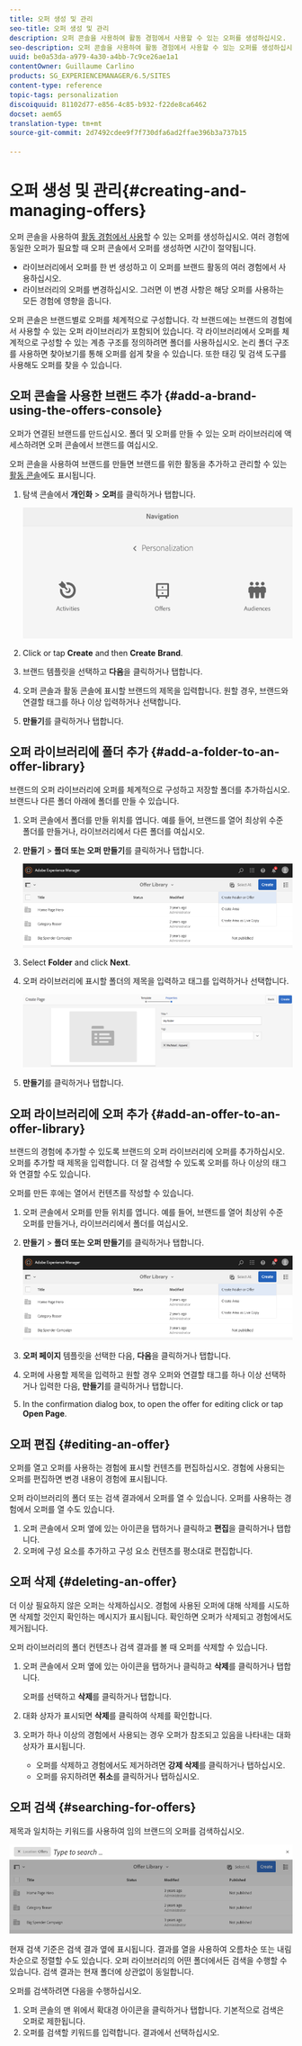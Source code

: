 ```yaml
---
title: 오퍼 생성 및 관리
seo-title: 오퍼 생성 및 관리
description: 오퍼 콘솔을 사용하여 활동 경험에서 사용할 수 있는 오퍼를 생성하십시오.
seo-description: 오퍼 콘솔을 사용하여 활동 경험에서 사용할 수 있는 오퍼를 생성하십시오.
uuid: be0a53da-a979-4a30-a4bb-7c9ce26ae1a1
contentOwner: Guillaume Carlino
products: SG_EXPERIENCEMANAGER/6.5/SITES
content-type: reference
topic-tags: personalization
discoiquuid: 81102d77-e856-4c85-b932-f22de8ca6462
docset: aem65
translation-type: tm+mt
source-git-commit: 2d7492cdee9f7f730dfa6ad2ffae396b3a737b15

---
```



# 오퍼 생성 및 관리{#creating-and-managing-offers}

오퍼 콘솔을 사용하여 [활동 경험에서 사용](/help/sites-authoring/content-targeting-touch.md)할 수 있는 오퍼를 생성하십시오. 여러 경험에 동일한 오퍼가 필요할 때 오퍼 콘솔에서 오퍼를 생성하면 시간이 절약됩니다.

* 라이브러리에서 오퍼를 한 번 생성하고 이 오퍼를 브랜드 활동의 여러 경험에서 사용하십시오.
* 라이브러리의 오퍼를 변경하십시오. 그러면 이 변경 사항은 해당 오퍼를 사용하는 모든 경험에 영향을 줍니다.

오퍼 콘솔은 브랜드별로 오퍼를 체계적으로 구성합니다. 각 브랜드에는 브랜드의 경험에서 사용할 수 있는 오퍼 라이브러리가 포함되어 있습니다. 각 라이브러리에서 오퍼를 체계적으로 구성할 수 있는 계층 구조를 정의하려면 폴더를 사용하십시오. 논리 폴더 구조를 사용하면 찾아보기를 통해 오퍼를 쉽게 찾을 수 있습니다. 또한 태깅 및 검색 도구를 사용해도 오퍼를 찾을 수 있습니다.

## 오퍼 콘솔을 사용한 브랜드 추가 {#add-a-brand-using-the-offers-console}

오퍼가 연결된 브랜드를 만드십시오. 폴더 및 오퍼를 만들 수 있는 오퍼 라이브러리에 액세스하려면 오퍼 콘솔에서 브랜드를 여십시오.

오퍼 콘솔을 사용하여 브랜드를 만들면 브랜드를 위한 활동을 추가하고 관리할 수 있는 [활동 콘솔](/help/sites-authoring/activitylib.md)에도 표시됩니다.

1. 탐색 콘솔에서 **개인화** > **오퍼**&#x200B;를 클릭하거나 탭합니다.

   ![screen-shot_2019-03-05at124139-1](assets/screen-shot_2019-03-05at124139-1.png)

1. Click or tap **Create** and then **Create** **Brand**.
1. 브랜드 템플릿을 선택하고 **다음**&#x200B;을 클릭하거나 탭합니다.
1. 오퍼 콘솔과 활동 콘솔에 표시할 브랜드의 제목을 입력합니다. 원할 경우, 브랜드와 연결할 태그를 하나 이상 입력하거나 선택합니다.
1. **만들기**&#x200B;를 클릭하거나 탭합니다.

## 오퍼 라이브러리에 폴더 추가 {#add-a-folder-to-an-offer-library}

브랜드의 오퍼 라이브러리에 오퍼를 체계적으로 구성하고 저장할 폴더를 추가하십시오. 브랜드나 다른 폴더 아래에 폴더를 만들 수 있습니다.

1. 오퍼 콘솔에서 폴더를 만들 위치를 엽니다. 예를 들어, 브랜드를 열어 최상위 수준 폴더를 만들거나, 라이브러리에서 다른 폴더를 여십시오.
1. **만들기** > **폴더 또는 오퍼 만들기**&#x200B;를 클릭하거나 탭합니다.

   ![screen-shot_2019-03-05at124557](assets/screen-shot_2019-03-05at124557.png)

1. Select **Folder** and click **Next**.
1. 오퍼 라이브러리에 표시할 폴더의 제목을 입력하고 태그를 입력하거나 선택합니다.

   ![chlimage_1-172](assets/chlimage_1-172.png)

1. **만들기**&#x200B;를 클릭하거나 탭합니다.

## 오퍼 라이브러리에 오퍼 추가 {#add-an-offer-to-an-offer-library}

브랜드의 경험에 추가할 수 있도록 브랜드의 오퍼 라이브러리에 오퍼를 추가하십시오. 오퍼를 추가할 때 제목을 입력합니다. 더 잘 검색할 수 있도록 오퍼를 하나 이상의 태그와 연결할 수도 있습니다.

오퍼를 만든 후에는 열어서 컨텐츠를 작성할 수 있습니다.

1. 오퍼 콘솔에서 오퍼를 만들 위치를 엽니다. 예를 들어, 브랜드를 열어 최상위 수준 오퍼를 만들거나, 라이브러리에서 폴더를 여십시오.
1. **만들기** > **폴더 또는 오퍼 만들기**&#x200B;를 클릭하거나 탭합니다.

   ![screen-shot_2019-03-05at124557-1](assets/screen-shot_2019-03-05at124557-1.png)

1. **오퍼 페이지** 템플릿을 선택한 다음, **다음**&#x200B;을 클릭하거나 탭합니다.
1. 오퍼에 사용할 제목을 입력하고 원할 경우 오퍼와 연결할 태그를 하나 이상 선택하거나 입력한 다음, **만들기**&#x200B;를 클릭하거나 탭합니다.
1. In the confirmation dialog box, to open the offer for editing click or tap **Open Page**.

## 오퍼 편집 {#editing-an-offer}

오퍼를 열고 오퍼를 사용하는 경험에 표시할 컨텐츠를 편집하십시오. 경험에 사용되는 오퍼를 편집하면 변경 내용이 경험에 표시됩니다.

오퍼 라이브러리의 폴더 또는 검색 결과에서 오퍼를 열 수 있습니다. 오퍼를 사용하는 경험에서 오퍼를 열 수도 있습니다.

1. 오퍼 콘솔에서 오퍼 옆에 있는 아이콘을 탭하거나 클릭하고 **편집**&#x200B;을 클릭하거나 탭합니다.
1. 오퍼에 구성 요소를 추가하고 구성 요소 컨텐츠를 평소대로 편집합니다.

## 오퍼 삭제 {#deleting-an-offer}

더 이상 필요하지 않은 오퍼는 삭제하십시오. 경험에 사용된 오퍼에 대해 삭제를 시도하면 삭제할 것인지 확인하는 메시지가 표시됩니다. 확인하면 오퍼가 삭제되고 경험에서도 제거됩니다.

오퍼 라이브러리의 폴더 컨텐츠나 검색 결과를 볼 때 오퍼를 삭제할 수 있습니다.

1. 오퍼 콘솔에서 오퍼 옆에 있는 아이콘을 탭하거나 클릭하고 **삭제**&#x200B;를 클릭하거나 탭합니다.

   오퍼를 선택하고 **삭제**&#x200B;를 클릭하거나 탭합니다.

1. 대화 상자가 표시되면 **삭제**&#x200B;를 클릭하여 삭제를 확인합니다.
1. 오퍼가 하나 이상의 경험에서 사용되는 경우 오퍼가 참조되고 있음을 나타내는 대화 상자가 표시됩니다.

   * 오퍼를 삭제하고 경험에서도 제거하려면 **강제 삭제**&#x200B;를 클릭하거나 탭하십시오.
   * 오퍼를 유지하려면 **취소**&#x200B;를 클릭하거나 탭하십시오.

## 오퍼 검색 {#searching-for-offers}

제목과 일치하는 키워드를 사용하여 임의 브랜드의 오퍼를 검색하십시오.

![screen-shot_2019-03-05at124731](assets/screen-shot_2019-03-05at124731.png)

현재 검색 기준은 검색 결과 옆에 표시됩니다. 결과를 열을 사용하여 오름차순 또는 내림차순으로 정렬할 수도 있습니다. 오퍼 라이브러리의 어떤 폴더에서든 검색을 수행할 수 있습니다. 검색 결과는 현재 폴더에 상관없이 동일합니다.

오퍼를 검색하려면 다음을 수행하십시오.

1. 오퍼 콘솔의 맨 위에서 확대경 아이콘을 클릭하거나 탭합니다. 기본적으로 검색은 오퍼로 제한됩니다.
1. 오퍼를 검색할 키워드를 입력합니다. 결과에서 선택하십시오.
